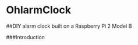 # OhlarmClock
##DIY alarm clock built on a Raspberry Pi 2 Model B




















###Introduction
